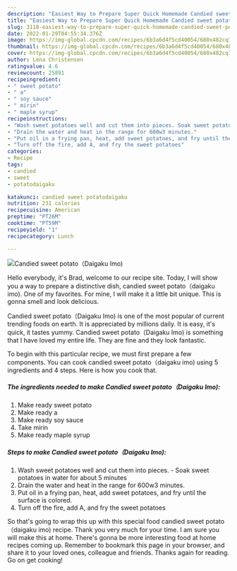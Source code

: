 ```yaml
---
description: "Easiest Way to Prepare Super Quick Homemade Candied sweet potato（Daigaku Imo)"
title: "Easiest Way to Prepare Super Quick Homemade Candied sweet potato（Daigaku Imo)"
slug: 3118-easiest-way-to-prepare-super-quick-homemade-candied-sweet-potatodaigaku-imo
date: 2022-01-29T04:55:34.376Z
image: https://img-global.cpcdn.com/recipes/6b3a6d4f5cd40054/680x482cq70/candied-sweet-potatodaigaku-imo-recipe-main-photo.jpg
thumbnail: https://img-global.cpcdn.com/recipes/6b3a6d4f5cd40054/680x482cq70/candied-sweet-potatodaigaku-imo-recipe-main-photo.jpg
cover: https://img-global.cpcdn.com/recipes/6b3a6d4f5cd40054/680x482cq70/candied-sweet-potatodaigaku-imo-recipe-main-photo.jpg
author: Lena Christensen
ratingvalue: 4.6
reviewcount: 25891
recipeingredient:
- " sweet potato"
- " a"
- " soy sauce"
- " mirin"
- " maple syrup"
recipeinstructions:
- "Wash sweet potatoes well and cut them into pieces. Soak sweet potatoes in water for about 5 minutes"
- "Drain the water and heat in the range for 600w3 minutes."
- "Put oil in a frying pan, heat, add sweet potatoes, and fry until the surface is colored."
- "Turn off the fire, add A, and fry the sweet potatoes"
categories:
- Recipe
tags:
- candied
- sweet
- potatodaigaku

katakunci: candied sweet potatodaigaku 
nutrition: 231 calories
recipecuisine: American
preptime: "PT26M"
cooktime: "PT59M"
recipeyield: "1"
recipecategory: Lunch

---
```



![Candied sweet potato（Daigaku Imo)](https://img-global.cpcdn.com/recipes/6b3a6d4f5cd40054/680x482cq70/candied-sweet-potatodaigaku-imo-recipe-main-photo.jpg)

Hello everybody, it's Brad, welcome to our recipe site. Today, I will show you a way to prepare a distinctive dish, candied sweet potato（daigaku imo). One of my favorites. For mine, I will make it a little bit unique. This is gonna smell and look delicious.

Candied sweet potato（Daigaku Imo) is one of the most popular of current trending foods on earth. It is appreciated by millions daily. It is easy, it's quick, it tastes yummy. Candied sweet potato（Daigaku Imo) is something that I have loved my entire life. They are fine and they look fantastic.




To begin with this particular recipe, we must first prepare a few components. You can cook candied sweet potato（daigaku imo) using 5 ingredients and 4 steps. Here is how you cook that.

<!--inarticleads1-->

##### The ingredients needed to make Candied sweet potato（Daigaku Imo):

1. Make ready  sweet potato
1. Make ready  a
1. Make ready  soy sauce
1. Take  mirin
1. Make ready  maple syrup




<!--inarticleads2-->

##### Steps to make Candied sweet potato（Daigaku Imo):

1. Wash sweet potatoes well and cut them into pieces. - Soak sweet potatoes in water for about 5 minutes
1. Drain the water and heat in the range for 600w3 minutes.
1. Put oil in a frying pan, heat, add sweet potatoes, and fry until the surface is colored.
1. Turn off the fire, add A, and fry the sweet potatoes




So that's going to wrap this up with this special food candied sweet potato（daigaku imo) recipe. Thank you very much for your time. I am sure you will make this at home. There's gonna be more interesting food at home recipes coming up. Remember to bookmark this page in your browser, and share it to your loved ones, colleague and friends. Thanks again for reading. Go on get cooking!
